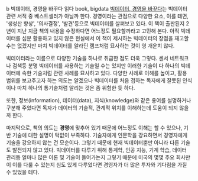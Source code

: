 b
빅데이터, 경영을 바꾸다 읽다
book, bigdata
[빅데이터, 경영을 바꾸다](http://www.yes24.com/24/goods/7467119?scode=032&OzSrank=1)는 빅데이터 관련 서적 중 베스트셀러가 아닐까 한다.
경영이라는 관점으로 다양한 요소, 이를 테면, '생성산 향상', '의사결정', '발견'등으로 빅데이터를 살펴보고 있다. 이 책이 출판된지 2년이 지난 지금 책의 내용을 수정하다면 어느정도 필요할까라고 고민해 본다. 아직 빅데이터를 십분 활용하고 있지 않은 현실에서 이 책이 제시하는 빅데이터의 장점을 재고할 수는 없겠지만 마치 빅데이터를 알라딘 램프처럼 묘사하는 것이 영 개운치 않다.


빅데이터라는 이름으로 다양한 기술을 하나로 취급한 점도 더욱 그렇다. 센서 네트워크나 검색등 분명 빅데이터를 사용하는 기술일 수는 있지만 이러한 기술이 다 하나의 빅데이터에 속한 기술처럼 관련 사례를 묘사하고 있다. 다양한 사례로 이해를 높이고, 활용 범위를 보고주고자 하는 의도는 알겠으나 빅데이터를 처음 접하는 독자에게 잘못된 인식이나 마치 하나의 통기술처럼 알리는 것은 좀 위험한 듯 하다. 


또한, 정보(information), 데이터(data), 지식(knowledge)와 같은 용어를 설명하거나 구분해 주었다면 독자가 데이터의 기술적, 관계적 위치를 이해하는데 도움이 되지 않을까 한다.


마지막으로, 책의 의도는 **경영**에 맞추어 있기 때문에 어느정도 이해는 할 수 있으나, 기반 기술에 대한 설명이 턱없이 부족하다. 기술자에게 인문학을 강요하면서 경영자에게 기술을 강요하지 않는 건 모순이다. 그렇기 때문에 현재 빅데이터뿐만 아니라 다른 기술도 발전되지 않고 있다. 빅데이터를 다루기 위해 통계학, 인공 지능, 기계 학습, 데이터 관리등 얼마나 많은 이론 및 기술이 들어가는지 그렇기 때문에 미국의 몇몇 주요 회사만이 이를 다룰 수 있는지 심도 있게 다루었다면 경영자가 더 많은 투자와 기다림을 가질 수 있었을 테다.
